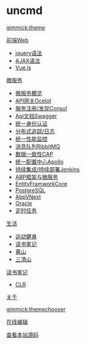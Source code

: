 # uncmd

[gimmick:theme](flatly)

[前端Web]()

* [jquery语法](blog/web/jquery.md)
* [AJAX语法](blog/web/ajax.md)
* [Vue.js](blog/web/vue.md)

[微服务]()

* [微服务概览](blog/microservice/overview.md)
* [API网关Ocelot](blog/microservice/ocelot.md)
* [服务注册/发现Consul](blog/microservice/consul.md)
* [Api文档Swagger](blog/microservice/swagger.md)
* [统一身份认证](blog/microservice/authserver.md)
* [分布式追踪/日志](blog/microservice/tracelog.md)
* [统一性能监控](blog/microservice/metrics.md)
* [消息队列RibbitMQ](blog/microservice/ribbitmq.md)
* [数据一致性CAP](blog/microservice/cap.md)
* [统一配置中心Apollo](blog/microservice/apollo.md)
* [持续集成/持续部署Jenkins](blog/microservice/jenkins.md)
* [ABP框架与微服务](blog/microservice/abp.md)
* [EntityFramworkCore](blog/microservice/efcore.md)
* [PostgreSQL](blog/microservice/postgresql.md)
* [AbpVNext](blog/microservice/abpvnext.md)
* [Oracle](blog/microservice/oracle.md)
* [定时任务](blog/microservice/schedule.md)

[生活]()

* [运动健身](blog/life/runner.md)
* [读书笔记](blog/life/book.md)
* [黄山](blog/life/huangshan.md)
* [三清山](blog/life/sanqingshan.md)

[读书笔记]()

* [CLR](blog/books/CLR.md)

[关于](blog/about/about.md)

[gimmick:themechooser](选择皮肤)

[在线编辑](http://prose.io/#uncmd/doc-st)

[查看本站源码](https://github.com/uncmd/doc-st/)
